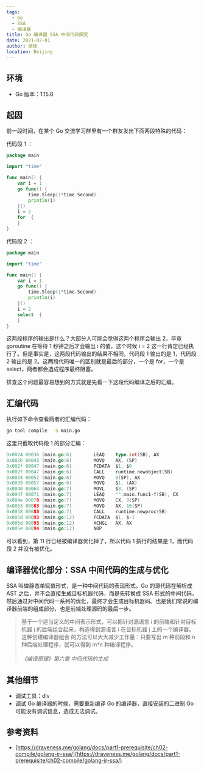 ```yaml
---
tags: 
  - Go
  - SSA
  - 编译器
title: Go 编译器 SSA 中间代码探究
date: 2021-02-01
author: 徐徐
location: Beijing
---
```


## 环境

* Go 版本：1.15.6

## 起因

前一段时间，在某个 Go 交流学习群里有一个群友发出下面两段特殊的代码：

代码段 1 ：

```go
package main

import "time"

func main() {
	var i = 1
	go func() {
		time.Sleep(1*time.Second)
		println(i)
	}()
	i = 2
	for  {
	}
}
```

代码段 2 ：

```go
package main

import "time"

func main() {
	var i = 1
	go func() {
		time.Sleep(1*time.Second)
		println(i)
	}()
	i = 2
	select  {
	}
}
```

这两段程序的输出是什么？大部分人可能会觉得这两个程序会输出 2，毕竟 goroutine 在等待 1 秒钟之后才会输出 i 的值，这个时候 i = 2 这一行肯定已经执行了。但是事实是，这两段代码输出的结果不相同，代码段 1 输出的是 1，代码段 2 输出的是 2。这两段代码唯一的区别就是最后的部分，一个是 for，一个是 select，两者都会造成程序最终阻塞。

排查这个问题最容易想到的方式就是先看一下这段代码编译之后的汇编。

## 汇编代码

执行如下命令查看两者的汇编代码：

```sh
go tool compile  -S main.go
```

这里只截取代码段 1 的部分汇编：

```go
0x0024 00036 (main.go:6)        LEAQ    type.int(SB), AX
0x002b 00043 (main.go:6)        MOVQ    AX, (SP)
0x002f 00047 (main.go:6)        PCDATA  $1, $0
0x002f 00047 (main.go:6)        CALL    runtime.newobject(SB)
0x0034 00052 (main.go:6)        MOVQ    8(SP), AX
0x0039 00057 (main.go:6)        MOVQ    $1, (AX)
0x0040 00064 (main.go:7)        MOVL    $8, (SP)
0x0047 00071 (main.go:7)        LEAQ    "".main.func1·f(SB), CX
0x004e 00078 (main.go:7)        MOVQ    CX, 8(SP)
0x0053 00083 (main.go:7)        MOVQ    AX, 16(SP)
0x0058 00088 (main.go:7)        CALL    runtime.newproc(SB)
0x005d 00093 (main.go:12)       PCDATA  $1, $-1
0x005d 00093 (main.go:12)       XCHGL   AX, AX
0x005e 00094 (main.go:12)       NOP

```

可以看到，第 11 行已经被编译器优化掉了，所以代码 1 执行的结果是 1，而代码段 2 并没有被优化。

## 编译器优化部分：SSA 中间代码的生成与优化

SSA 叫做静态单赋值形式，是一种中间代码的表现形式，Go 的源代码在解析成 AST 之后，并不会直接生成目标机器代码，而是先转换成 SSA 形式的中间代码，
然后通过对中间代码一系列的优化，最终才会生成目标机器码。也是我们常说的编译器前端的组成部分，也是前端处理源码的最后一步。

> 基于一个适当定义的中间表示形式，可以把针对源语言 i 的前端和针对目标机器 j 的后端组合起来，构造得到源语言 i 在目标机器 j 上的一个编译器。这种创建编译器组合
> 的方法可以大大减少工作量：只要写出 m 种前段和 n 种后端处理程序，就可以得到 m*n 种编译程序。
>\
>\
>*《编译原理》第六章 中间代码的生成*

## 其他细节

* 调试工具：dlv
* 调试 Go 编译器的时候，需要重新编译 Go 的编译器，直接安装的二进制 Go 可能没有调试信息，造成无法调试。

## 参考资料

* [https://draveness.me/golang/docs/part1-prerequisite/ch02-compile/golang-ir-ssa/](https://draveness.me/golang/docs/part1-prerequisite/ch02-compile/golang-ir-ssa/)
